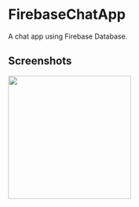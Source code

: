 # FirebaseChatApp
A chat app using Firebase Database.

## Screenshots

<img src="https://cdn.discordapp.com/attachments/484066257000333336/491162390730375169/image0.png" width=250>
